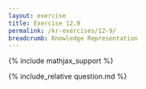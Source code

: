 ```yaml
---
layout: exercise
title: Exercise 12.9
permalink: /kr-exercises/12-9/
breadcrumb: Knowledge Representation
---
```


{% include mathjax_support %}

<div><i class="arrow-up loader" data-chapter="kr-exercises" data-exercise="ex_9" data-rating="0"></i></div>
{% include_relative question.md %}
